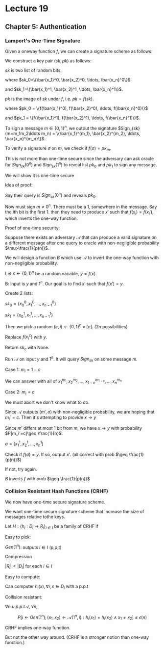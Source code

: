 # Lecture 19

## Chapter 5: Authentication

### Lamport's One-Time Signature

Given a oneway function $f$, we can create a signature scheme as follows:

We construct a key pair $(sk, pk)$ as follows:

$sk$ is two list of random bits, 

where $sk_0=\{\bar{x_1}^0, \bar{x_2}^0, \ldots, \bar{x_n}^0\}$ 

and $sk_1=\{\bar{x_1}^1, \bar{x_2}^1, \ldots, \bar{x_n}^1\}$.

$pk$ is the image of $sk$ under $f$, i.e. $pk = f(sk)$.

where $pk_0 = \{f(\bar{x_1}^0), f(\bar{x_2}^0), \ldots, f(\bar{x_n}^0)\}$

and $pk_1 = \{f(\bar{x_1}^1), f(\bar{x_2}^1), \ldots, f(\bar{x_n}^1)\}$.

To sign a message $m\in\{0,1\}^n$, we output the signature $Sign_{sk}(m=m_1m_2\ldots m_n) = \{\bar{x_1}^{m_1}, \bar{x_2}^{m_2}, \ldots, \bar{x_n}^{m_n}\}$.

To verify a signature $\sigma$ on $m$, we check if $f(\sigma) = pk_m$.

This is not more than one-time secure since the adversary can ask oracle for $Sign_{sk}(0^n)$ and $Sign_{sk}(1^n)$ to reveal list $pk_0$ and $pk_1$ to sign any message.

We will show it is one-time secure

Idea of proof:

Say their query is $Sign_{sk}(0^n)$ and reveals $pk_0$. 

Now must sign $m\neq 0^n$. There must be a 1, somewhere in the message. Say the $i$th bit is the first 1. then they need to produce $x'$ such that $f(x_i)=f(x_i')$, which inverts the one-way function.

Proof of one-time security:

Suppose there exists an adversary $\mathcal{A}$ that can produce a valid signature on a different message after one query to oracle with non-negligible probability $\mu>\frac{1}{p(n)}$.

We will design a function $B$ which use $\mathcal{A}$ to invert the one-way function with non-negligible probability.

Let $x\gets \{0,1\}^n$ be a random variable, $y=f(x)$.

B: input is $y$ and $1^n$. Our goal is to find $x'$ such that $f(x')=y$.

Create 2 lists:

$sk_0=\{x_0^0, x_1^0, \ldots, x_{n-1}^0\}$

$sk_1=\{x_0^1, x_1^1, \ldots, x_{n-1}^1\}$

Then we pick a random $(c,i)\gets \{0,1\}^n\times [n]$. ($2n$ possibilities)

Replace $f(x_i^c)$ with $y$.

Return $sk_c$ with None.

Run $\mathcal{A}$ on input $y$ and $1^n$. It will query $Sign_{sk}$ on some message $m$.

Case 1: $m_i=1-c$

We can answer with all of $x_1^{m_1}, x_2^{m_2}, \ldots, x_{1-c}^{m_{1-c}}, \ldots, x_n^{m_n}$

Case 2: $m_i=c$

We must abort we don't know what to do.

Since $\mathcal{A}$ outputs $(m',\sigma)$ with non-negligible probability, we are hoping that $m_i'=c$. Then it's attempting to provide $x\to y$

Since $m'$ differs at most 1 bit from $m$, we have $x\to y$ with probability $P[m_i'=c]\geq \frac{1}{n}$.

$\sigma=(x_1^1,x_2^1,\ldots,x_n^1)$

Check if $f(\sigma)=y$. If so, output $x'$. (all correct with prob $\geq \frac{1}{p(n)}$)

If not, try again.

$B$ inverts $f$ with prob $\geq \frac{1}{p(n)}$

### Collision Resistant Hash Functions (CRHF)

We now have one-time secure signature scheme.

We want one-time secure signature scheme that increase the size of messages relative tothe keys.

Let $H:\{h_i:D_i\to R_i\}_{i\in I}$ be a family of CRHF if

Easy to pick: 

$Gen(1^n)$: outputs $i\in I$ (p,p,t)

Compression

$|R_i|<|D_i|$ for each $i\in I$

Easy to compute:

Can computer $h_i(x),\forall i,x\in D_i$ with a p.p.t

Collision resistant:

$\forall n.u.p.p.t \mathcal{A}$, $\forall n$, 

$$
P[i\gets Gen(1^n); (x_1,x_2)\gets \mathcal{A}(1^n,i): h_i(x_1)=h_i(x_2)\land x_1\neq x_2]\leq \epsilon(n)
$$

CRHF implies one-way function.

But not the other way around. (CRHF is a stronger notion than one-way function.)

